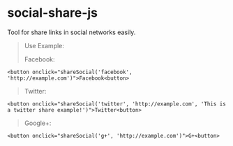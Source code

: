 # social-share-js

Tool for share links in social networks easily.

> Use Example:
>
> Facebook:
>
  `<button onclick="shareSocial('facebook', 'http://example.com')">Facebook<button>`
>
> Twitter:
>
`<button onclick="shareSocial('twitter', 'http://example.com', 'This is a twitter share example!')">Twitter<button>`
>
> Google+:
>
`<button onclick="shareSocial('g+', 'http://example.com')">G+<button>`
